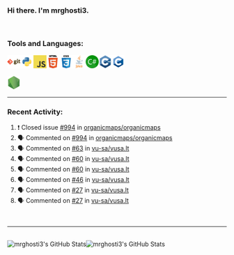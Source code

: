 ### Hi there. I'm mrghosti3.

<br/>

### Tools and Languages:

<img align="left" alt="Git" width="30px" src="https://raw.githubusercontent.com/github/explore/80688e429a7d4ef2fca1e82350fe8e3517d3494d/topics/git/git.png" />

<img align="left" alt="Python" width="30px" src="https://raw.githubusercontent.com/github/explore/80688e429a7d4ef2fca1e82350fe8e3517d3494d/topics/python/python.png" />

<img align="left" alt="JavaScript" width="30px" src="https://raw.githubusercontent.com/github/explore/80688e429a7d4ef2fca1e82350fe8e3517d3494d/topics/javascript/javascript.png" />

<img align="left" alt="HTML5" width="30px" src="https://raw.githubusercontent.com/github/explore/80688e429a7d4ef2fca1e82350fe8e3517d3494d/topics/html/html.png" />

<img align="left" alt="CSS3" width="30px" src="https://raw.githubusercontent.com/github/explore/80688e429a7d4ef2fca1e82350fe8e3517d3494d/topics/css/css.png" />

<img align="left" alt="Java" width="30px" src="https://raw.githubusercontent.com/github/explore/80688e429a7d4ef2fca1e82350fe8e3517d3494d/topics/java/java.png">

<img align="left" alt="C#" width="30px" src="https://raw.githubusercontent.com/github/explore/80688e429a7d4ef2fca1e82350fe8e3517d3494d/topics/csharp/csharp.png"/>

<img align="left" alt="C++" width="30px" src="https://raw.githubusercontent.com/github/explore/80688e429a7d4ef2fca1e82350fe8e3517d3494d/topics/cpp/cpp.png">

<img align="left" alt="C" width="30px" src="https://raw.githubusercontent.com/github/explore/80688e429a7d4ef2fca1e82350fe8e3517d3494d/topics/c/c.png">

<br /><br />

<img align="left" alt="Node.js" width="30px" src="https://raw.githubusercontent.com/github/explore/80688e429a7d4ef2fca1e82350fe8e3517d3494d/topics/nodejs/nodejs.png" />

<br /><br />

---

### Recent Activity:

<!--START_SECTION:activity-->
1. ❗️ Closed issue [#994](https://github.com/organicmaps/organicmaps/issues/994) in [organicmaps/organicmaps](https://github.com/organicmaps/organicmaps)
2. 🗣 Commented on [#994](https://github.com/organicmaps/organicmaps/issues/994) in [organicmaps/organicmaps](https://github.com/organicmaps/organicmaps)
3. 🗣 Commented on [#63](https://github.com/vu-sa/vusa.lt/issues/63) in [vu-sa/vusa.lt](https://github.com/vu-sa/vusa.lt)
4. 🗣 Commented on [#60](https://github.com/vu-sa/vusa.lt/issues/60) in [vu-sa/vusa.lt](https://github.com/vu-sa/vusa.lt)
5. 🗣 Commented on [#60](https://github.com/vu-sa/vusa.lt/issues/60) in [vu-sa/vusa.lt](https://github.com/vu-sa/vusa.lt)
6. 🗣 Commented on [#46](https://github.com/vu-sa/vusa.lt/issues/46) in [vu-sa/vusa.lt](https://github.com/vu-sa/vusa.lt)
7. 🗣 Commented on [#27](https://github.com/vu-sa/vusa.lt/issues/27) in [vu-sa/vusa.lt](https://github.com/vu-sa/vusa.lt)
8. 🗣 Commented on [#27](https://github.com/vu-sa/vusa.lt/issues/27) in [vu-sa/vusa.lt](https://github.com/vu-sa/vusa.lt)
<!--END_SECTION:activity-->

<br />

---

<br />

<img align="left" alt="mrghosti3's GitHub Stats" src="https://github-readme-stats.vercel.app/api?username=mrghosti3&theme=radical&show_icons=true&hide_border=true" />
<img align="left" alt="mrghosti3's GitHub Stats" src="https://github-readme-stats.vercel.app/api/top-langs/?username=mrghosti3&theme=radical&hide_border=true&layout=compact" />
